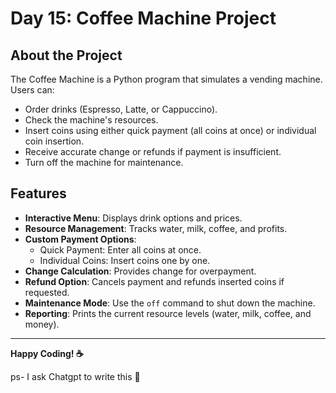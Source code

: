# Day 15: Coffee Machine Project


## About the Project
The Coffee Machine is a Python program that simulates a vending machine. Users can:
- Order drinks (Espresso, Latte, or Cappuccino).
- Check the machine's resources.
- Insert coins using either quick payment (all coins at once) or individual coin insertion.
- Receive accurate change or refunds if payment is insufficient.
- Turn off the machine for maintenance.

## Features
- **Interactive Menu**: Displays drink options and prices.
- **Resource Management**: Tracks water, milk, coffee, and profits.
- **Custom Payment Options**:
  - Quick Payment: Enter all coins at once.
  - Individual Coins: Insert coins one by one.
- **Change Calculation**: Provides change for overpayment.
- **Refund Option**: Cancels payment and refunds inserted coins if requested.
- **Maintenance Mode**: Use the `off` command to shut down the machine.
- **Reporting**: Prints the current resource levels (water, milk, coffee, and money).

---

**Happy Coding! ☕**

ps- I ask Chatgpt to write this 🤭
